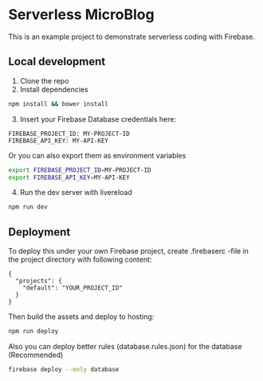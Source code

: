 # Serverless MicroBlog

This is an example project to demonstrate serverless coding with Firebase.

## Local development

1. Clone the repo
2. Install dependencies
```sh
npm install && bower install
```
3. Insert your Firebase Database credentials here:

```
FIREBASE_PROJECT_ID: MY-PROJECT-ID
FIREBASE_API_KEY: MY-API-KEY
```

Or you can also export them as environment variables

```sh
export FIREBASE_PROJECT_ID=MY-PROJECT-ID
export FIREBASE_API_KEY=MY-API-KEY
```

4. Run the dev server with livereload
```sh
npm run dev
```

## Deployment

To deploy this under your own Firebase project,
create .firebaserc -file in the project directory
with following content:

```
{
  "projects": {
    "default": "YOUR_PROJECT_ID"
  }
}
```

Then build the assets and deploy to hosting:

```sh
npm run deploy
```

Also you can deploy better rules (database.rules.json) for the database (Recommended)

```sh
firebase deploy --only database
```
